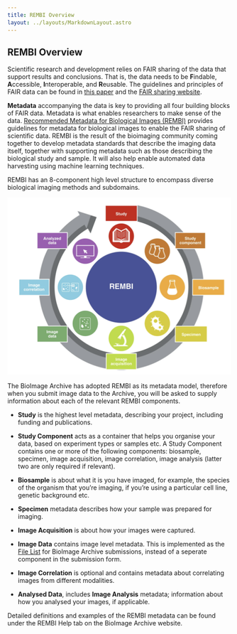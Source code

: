 ```yaml
---
title: REMBI Overview
layout: ../layouts/MarkdownLayout.astro
---
```


REMBI Overview
---------------------------------------

Scientific research and development relies on FAIR sharing of the data that support results and conclusions. That is, the data needs to be **F**indable, **A**ccessible, **I**nteroperable, and **R**eusable. The guidelines and principles of FAIR data can be found in [this paper](https://www.nature.com/articles/sdata201618) and the [FAIR sharing website](https://fairsharing.org/).

**Metadata** accompanying the data is key to providing all four building blocks of FAIR data. Metadata is what enables researchers to make sense of the data. [Recommended Metadata for Biological Images (REMBI)](https://doi.org/10.1038/s41592-021-01166-8) provides guidelines for metadata for biological images to enable the FAIR sharing of scientific data. REMBI is the result of the bioimaging community coming together to develop metadata standards that describe the imaging data itself, together with supporting metadata such as those describing the biological study and sample. It will also help enable automated data harvesting using machine learning techniques.

REMBI has an 8-component high level structure to encompass diverse biological imaging methods and subdomains.

![REMBI overview](../assets/rembi-fig.png)

The BioImage Archive has adopted REMBI as its metadata model, therefore when you submit image data to the Archive, you will be asked to supply information about each of the relevant REMBI components. 

* **Study** is the highest level metadata, describing your project, including funding and publications.

* **Study Component** acts as a container that helps you organise your data, based on experiment types or samples etc. A Study Component contains one or more of the following components: biosample, specimen, image acquisition, image correlation, image analysis (latter two are only required if relevant).

* **Biosample** is about what it is you have imaged, for example, the species of the organism that you’re imaging, if you’re using a particular cell line, genetic background etc. 

* **Specimen** metadata describes how your sample was prepared for imaging.

* **Image Acquisition** is about how your images were captured. 

* **Image Data** contains image level metadata. This is implemented as the [File List](/help-file-list) for BioImage Archive submissions, instead of a seperate component in the submission form. 

* **Image Correlation** is optional and contains metadata about correlating images from different modalities. 

* **Analysed Data**, includes **Image Analysis** metadata; information about how you analysed your images, if applicable.   

Detailed definitions and examples of the REMBI metadata can be found under the REMBI Help tab on the BioImage Archive website.
